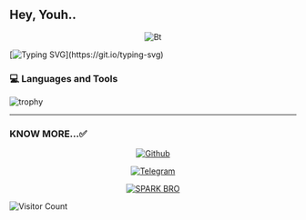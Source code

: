 ## Hey, Youh..

<p align="center"><img src="https://user-images.githubusercontent.com/49580304/110318584-81067880-7fc2-11eb-8391-152d308e7f2b.gif" alt="Bt">

  [![Typing SVG](https://readme-typing-svg.herokuapp.com?color=%23F70B10&size=27&lines=This+is+SPARKBRO;+𝙸t'𝚜+Not+𝙹ust+a+𝙽ame+𝙱ro;𝙸t'𝚜+a+𝙱rand;)](https://git.io/typing-svg)

### 💻 Languages and Tools

![trophy](https://skillicons.dev/icons?i=androidstudio,java,arduino,vscode,py,stackoverflow,git,github,mongodb,supabase&perline=18)
<hr>  

### KNOW MORE...✅
<p align="center"><a href="https://github.com/SPARKBRO><img title="SPARKBRO" src="https://github-readme-stats.vercel.app/api?username=SPARKBRO&show_icons=true&include_all_commits=true&theme=chartreuse-dark&cache_seconds=3200"></a>
</p>

<p align="center">
<a href="https://GitHub.com/SPARKBRO"><img title="Github" src="https://img.shields.io/badge/SPARKBRO-brightgreen?style=for-the-badge&logo=github"></a>



<p align="center">
<a href="https://t.me/SPA4KBRO"><img title="Telegram" src="https://img.shields.io/badge/Telegram-black?style=for-the-badge&logo=Telegram"></a>

<p align="center">
<a href="https://github.com/SPARKBRO"><img title="SPARK BRO" src="https://github-readme-stats.vercel.app/api/top-langs/?username=SPARKBRO&layout=compact"></a></p>

  
![Visitor Count](https://profile-counter.glitch.me/SPARKBRO/count.svg)
